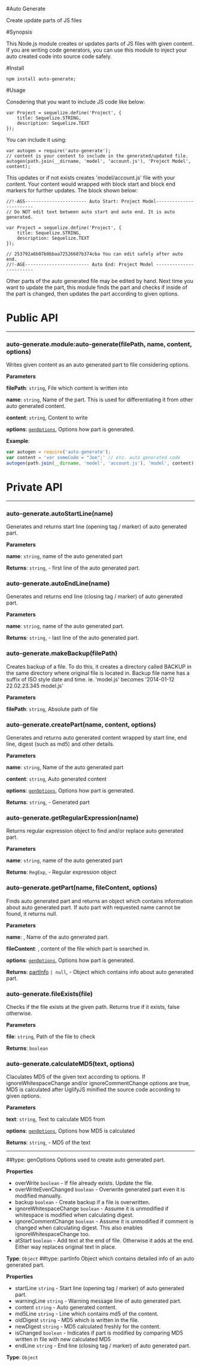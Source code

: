 #Auto Generate

Create update parts of JS files

#Synopsis

This Node.js module creates or updates parts of JS files with given content.
If you are writing code generators, you can use this module to inject your auto created code into source code safely.

#Install

    npm install auto-generate;

#Usage

Consdering that you want to include JS code like below:

```
var Project = sequelize.define('Project', {
    title: Sequelize.STRING,
    description: Sequelize.TEXT
});
```

You can include it using:

```
var autogen = require('auto-generate');
// content is your content to include in the generated/updated file.
autogen(path.join(__dirname, 'model', 'account.js'), 'Project Model', content);
```

This updates or if not exists creates 'model/account.js' file with your content. Your content would wrapped with block
start and block end markers for further updates. The block shown below:

```
//!-AGS----------------------- Auto Start: Project Model------------------------
// Do NOT edit text between auto start and auto end. It is auto generated.

var Project = sequelize.define('Project', {
    title: Sequelize.STRING,
    description: Sequelize.TEXT
});

// 253792a6b07b0bbaa72526687b374cba You can edit safely after auto end.
//!-AGE------------------------ Auto End: Project Model ------------------------
```

Other parts of the auto generated file may be edited by hand. Next time you want to update the part, this module
finds the part and checks if inside of the part is changed, then updates the part according to given options.

# Public API

* * *

### auto-generate.module:auto-generate(filePath, name, content, options)

Writes given content as an auto generated part to file considering options.

**Parameters**

**filePath**: `string`, File which content is written into

**name**: `string`, Name of the part. This is used for differentiating it from other auto generated content.

**content**: `string`, Content to write

**options**: <code>[genOptions](#genOptions)</code>, Options how part is generated.


**Example**:
```js
var autogen = require('auto-generate');
var content = 'var someCode = "Joe";' // etc. auto generated code
autogen(path.join(__dirname, 'model', 'account.js'), 'model', content);
```

# Private API

* * *

### auto-generate.autoStartLine(name)

Generates and returns start line (opening tag / marker) of auto generated part.

**Parameters**

**name**: `string`, name of the auto generated part

**Returns**: `string`, - first line of the auto generated part.


### auto-generate.autoEndLine(name)

Generates and returns end line (closing tag / marker) of auto generated part.

**Parameters**

**name**: `string`, name of the auto generated part.

**Returns**: `string`, - last line of the auto generated part.


### auto-generate.makeBackup(filePath)

Creates backup of a file. To do this, it creates a directory called BACKUP in the same directory where
original file is located in. Backup file name has a suffix of ISO style date and time.
ie. 'model.js' becomes '2014-01-12 22.02.23.345 model.js'

**Parameters**

**filePath**: `string`, Absolute path of file



### auto-generate.createPart(name, content, options)

Generates and returns auto generated content wrapped by start line, end line, digest (such as md5)
and other details.

**Parameters**

**name**: `string`, Name of the auto generated part

**content**: `string`, Auto generated content

**options**: <code>[genOptions](#genOptions)</code>, Options how part is generated.

**Returns**: `string`, - Generated part


### auto-generate.getRegularExpression(name)

Returns regular expression object to find and/or replace auto generated part.

**Parameters**

**name**: `string`, name of the auto generated part

**Returns**: `RegExp`, - Regular expression object


### auto-generate.getPart(name, fileContent, options)

Finds auto generated part and returns an object which contains information about auto generated part.
If auto part with requested name cannot be found, it returns null.

**Parameters**

**name**: , Name of the auto generated part.

**fileContent**: , content of the file which part is searched in.

**options**: <code>[genOptions](#genOptions)</code>, Options how part is generated.

**Returns**: [partInfo](#partInfo) `| null`, - Object which contains info about auto generated part.


### auto-generate.fileExists(file)

Checks if the file exists at the given path. Returns true if it exists, false otherwise.

**Parameters**

**file**: `string`, Path of the file to check

**Returns**: `boolean`


### auto-generate.calculateMD5(text, options)

Claculates MD5 of the given text according to options. If ignoreWhitespaceChange and/or ignoreCommentChange options
are true, MD5 is calculated after UglifyJS minified the source code according to given options.

**Parameters**

**text**: `string`, Text to calculate MD5 from

**options**: <code>[genOptions](#genOptions)</code>, Options how MD5 is calculated

**Returns**: `string`, - MD5 of the text

* * *

<a name="genOptions"></a>
##type: genOptions
Options used to create auto generated part.

**Properties**

- overWrite `boolean` - If file already exists. Update the file.
- overWriteEvenChanged `boolean` - Overwrite generated part even it is modified manually.
- backup `boolean` - Create backup if a file is overwritten.
- ignoreWhitespaceChange `boolean` - Assume it is unmodified if whitespace is modified when calculating digest.
- ignoreCommentChange `boolean` - Assume it is unmodified if comment is changed when calculating digest. This also enables ignoreWhitespaceChange too.
- atStart `boolean` - Add text at the end of file. Otherwise it adds at the end. Either way replaces original text in place.

**Type**: `Object`
<a name="partInfo"></a>
##type: partInfo
Object which contains detailed info of an auto generated part.

**Properties**

- startLine `string` - Start line (opening tag / marker) of auto generated part.
- warningLine `string` - Warning message line of auto generated part.
- content `string` - Auto generated content.
- md5Line `string` - Line which contains md5 of the content.
- oldDigest `string` - MD5 which is written in the file.
- newDigest `string` - MD5 calculated freshly for the content.
- isChanged `boolean` - Indicates if part is modified by comparing MD5 written in file with new calculated MD5
- endLine `string` - End line (closing tag / marker) of auto generated part.

**Type**: `Object`




